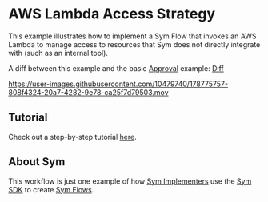 # AWS Lambda Access Strategy
This example illustrates how to implement a Sym Flow that invokes an AWS Lambda to manage access to resources that Sym does not directly integrate with (such as an internal tool).

A diff between this example and the basic [Approval](../approvals) example: [Diff](https://github.com/symopsio/examples/compare/520254545f2bdf1ee5004b1d1865ea37fd10b5d2...5182cedd8e2be8f5129453274eaa7d9e174db2c2)

https://user-images.githubusercontent.com/10479740/178775757-808f4324-20a7-4282-9e78-ca25f7d79503.mov

## Tutorial

Check out a step-by-step tutorial [here](https://docs.symops.com/docs/aws-lambda).

## About Sym

This workflow is just one example of how [Sym Implementers](https://docs.symops.com/docs/sym-for-implementers) use the [Sym SDK](https://docs.symops.com/docs) to create [Sym Flows](https://docs.symops.com/docs/flows).
